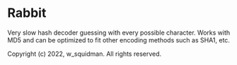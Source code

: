 # Rabbit
Very slow hash decoder guessing with every possible character. Works with MD5 and can be optimized to fit other encoding methods such as SHA1, etc.

Copyright (c) 2022, w_squidman. All rights reserved.
